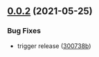 ## [0.0.2](https://github.com/move4mobile/krew-workspace/compare/v0.0.1...v0.0.2) (2021-05-25)


### Bug Fixes

* trigger release ([300738b](https://github.com/move4mobile/krew-workspace/commit/300738b72283aab56867b38b6e69986cc1bee5ea))
